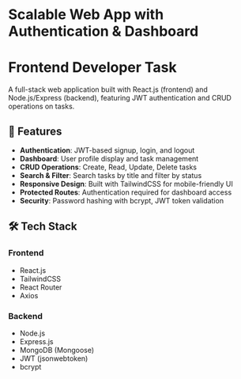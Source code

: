 # Scalable Web App with Authentication & Dashboard

# Frontend Developer Task

A full-stack web application built with React.js (frontend) and Node.js/Express (backend), featuring JWT authentication and CRUD operations on tasks.

## 🚀 Features

- **Authentication**: JWT-based signup, login, and logout
- **Dashboard**: User profile display and task management
- **CRUD Operations**: Create, Read, Update, Delete tasks
- **Search & Filter**: Search tasks by title and filter by status
- **Responsive Design**: Built with TailwindCSS for mobile-friendly UI
- **Protected Routes**: Authentication required for dashboard access
- **Security**: Password hashing with bcrypt, JWT token validation



## 🛠️ Tech Stack

### Frontend
- React.js
- TailwindCSS
- React Router
- Axios

### Backend
- Node.js
- Express.js
- MongoDB (Mongoose)
- JWT (jsonwebtoken)
- bcrypt
